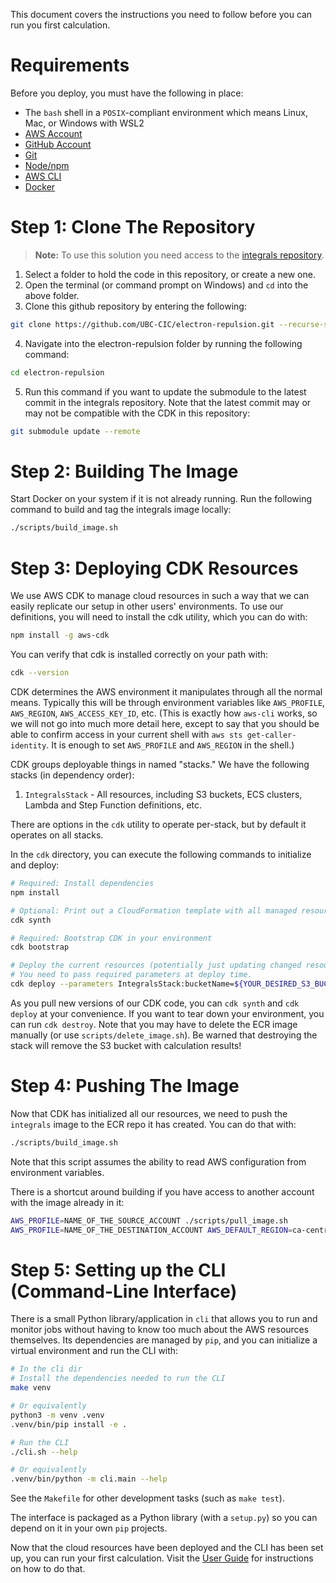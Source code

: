 This document covers the instructions you need to follow before you can run you first calculation.

# Requirements

Before you deploy, you must have the following in place:

* The `bash` shell in a `POSIX`-compliant environment which means Linux, Mac, or Windows with WSL2
* [AWS Account](https://aws.amazon.com/account/)
* [GitHub Account](https://github.com/)
* [Git](https://git-scm.com/book/en/v2/Getting-Started-Installing-Git)
* [Node/npm](https://nodejs.org/en/download/)
* [AWS CLI](https://aws.amazon.com/cli/)
* [Docker](https://docs.docker.com/get-docker/)


# Step 1: Clone The Repository

> **Note:** To use this solution you need access to the [integrals repository](https://github.com/urysegal/integrals).

1. Select a folder to hold the code in this repository, or create a new one.
2. Open the terminal (or command prompt on Windows) and `cd` into the above folder.
3. Clone this github repository by entering the following:
```bash
git clone https://github.com/UBC-CIC/electron-repulsion.git --recurse-submodules
```
4. Navigate into the electron-repulsion folder by running the following command:
```bash
cd electron-repulsion
```
5. Run this command if you want to update the submodule to the latest commit in the integrals repository. Note that the latest commit may or may not be compatible with the CDK in this repository:
```bash
git submodule update --remote
```

# Step 2: Building The Image

Start Docker on your system if it is not already running. Run the following command to build and tag the integrals image locally:

```bash
./scripts/build_image.sh
```

# Step 3: Deploying CDK Resources

We use AWS CDK to manage cloud resources in such a way that we can easily replicate our setup in other users' environments. To use our definitions, you will need to install the cdk utility, which you can do with:

```bash
npm install -g aws-cdk
```

You can verify that cdk is installed correctly on your path with:

```bash
cdk --version
```

CDK determines the AWS environment it manipulates through all the normal means. Typically this will be through environment variables like `AWS_PROFILE`, `AWS_REGION`, `AWS_ACCESS_KEY_ID`, etc. (This is exactly how `aws-cli` works, so we will not go into much more detail here, except to say that you should be able to confirm access in your current shell with `aws sts get-caller-identity`. It is enough to set `AWS_PROFILE` and `AWS_REGION` in the shell.)

CDK groups deployable things in named "stacks." We have the following stacks (in dependency order):

1. `IntegralsStack` - All resources, including S3 buckets, ECS clusters, Lambda and Step Function definitions, etc.

There are options in the `cdk` utility to operate per-stack, but by default it operates on all stacks.

In the `cdk` directory, you can execute the following commands to initialize and deploy:

```bash
# Required: Install dependencies
npm install

# Optional: Print out a CloudFormation template with all managed resources
cdk synth

# Required: Bootstrap CDK in your environment
cdk bootstrap

# Deploy the current resources (potentially just updating changed resources, or doing nothing if up-to-date)
# You need to pass required parameters at deploy time.
cdk deploy --parameters IntegralsStack:bucketName=${YOUR_DESIRED_S3_BUCKET_TO_CREATE}
```

As you pull new versions of our CDK code, you can `cdk synth` and `cdk deploy` at your convenience. If you want to tear down your environment, you can run `cdk destroy`. Note that you may have to delete the ECR image manually (or use `scripts/delete_image.sh`). Be warned that destroying the stack will remove the S3 bucket with calculation results!

# Step 4: Pushing The Image

Now that CDK has initialized all our resources, we need to push the `integrals` image to the ECR repo it has created. You can do that with:

```bash
./scripts/build_image.sh
```

Note that this script assumes the ability to read AWS configuration from environment variables.

There is a shortcut around building if you have access to another account with the image already in it:

```bash
AWS_PROFILE=NAME_OF_THE_SOURCE_ACCOUNT ./scripts/pull_image.sh
AWS_PROFILE=NAME_OF_THE_DESTINATION_ACCOUNT AWS_DEFAULT_REGION=ca-central-1 ./scripts/push_image.sh
```

# Step 5: Setting up the CLI (Command-Line Interface)

There is a small Python library/application in `cli` that allows you to run and monitor jobs without having to know too much about the AWS resources themselves. Its dependencies are managed by `pip`, and you can initialize a virtual environment and run the CLI with:

```bash
# In the cli dir
# Install the dependencies needed to run the CLI
make venv

# Or equivalently
python3 -m venv .venv
.venv/bin/pip install -e .

# Run the CLI
./cli.sh --help

# Or equivalently
.venv/bin/python -m cli.main --help
```

See the `Makefile` for other development tasks (such as `make test`).

The interface is packaged as a Python library (with a `setup.py`) so you can depend on it in your own `pip` projects.

Now that the cloud resources have been deployed and the CLI has been set up, you can run your first calculation. Visit the [User Guide](./user_guide.md) for instructions on how to do that.

